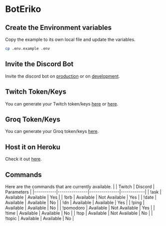 # BotEriko

## Create the Environment variables
Copy the example to its own local file and update the variables.
```sh
cp .env.example .env
```

## Invite the Discord Bot
Invite the discord bot on [production](https://discord.com/oauth2/authorize?client_id=1383604474823573676&scope=bot&permissions=8) or on [development](https://discord.com/oauth2/authorize?client_id=1383604563382108291&scope=bot&permissions=8).

## Twitch Token/Keys
You can generate your Twitch token/keys [here](https://twitchtokengenerator.com) or [here](https://dev.twitch.tv/console/apps).

## Groq Token/Keys
You can generate your Groq token/keys [here](https://console.groq.com/keys).

## Host it on Heroku
Check it out [here](https://heroku.com/).

## Commands
Here are the commands that are currently available.
|           | Twitch        | Discord       | Parameters |
|-----------|---------------|---------------|------------|
| !ask      | Available     | Available     | Yes        |
| !brb      | Available     | Not Available | Yes        |
| !date     | Available     | Available     | No         |
| !dn       | Available     | Available     | Yes        |
| !ping     | Available     | Available     | No         |
| !pomodoro | Available     | Not Available | Yes        |
| !time     | Available     | Available     | No         |
| !top      | Available     | Not Available | No         |
| !topic    | Available     | Available     | No         |
